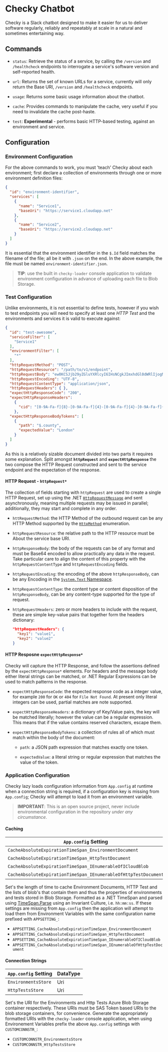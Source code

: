 # Checky Chatbot

Checky is a Slack chatbot designed to make it easier for us to deliver software
regularly, reliably and repeatably at scale in a natural and sometimes
entertaining way.

## Commands

-   `status`: Retrieve the status of a service, by calling the `/version` and
    `/healthcheck` endpoints to interrogate a service's software version and
    self-reported health.

-   `url`: Returns the set of known URLs for a service, currently will only
    return the Base URI, `/version` and `/healthcheck` endpoints.

-   `usage`: Returns some basic usage information about the chatbot.

-   `cache`: Provides commands to manipulate the cache, very useful if you need
    to invalidate the cache post-haste.

-   `test`: **Experimental** - performs basic HTTP-based testing, against an
    environment and service.

## Configuration

### Environment Configuration

For the above commands to work, you must 'teach' Checky about each
environment; first declare a collection of environments through one or more
environment definition files:

```json
{
  "id": "environment-identifier",
  "services": [
    {
      "name": "Service1",
      "baseUri": "https://service1.cloudapp.net"
    },
    {
      "name": "Service2",
      "baseUri": "https://service2.cloudapp.net"
    }
  ]
}
```

It is essential that the environment identifier in the `$.Id` field matches
the filename of the file; all be it with `.json` on the end. In the above
example, the file must be named `environment-identifier.json`.

> **TIP**: use the built in `checky-loader` console application to validate
> environment configuration in advance of uploading each file to Blob Storage.

### Test Configuration

Unlike environments, it is not essential to define tests, however if you wish
to test endpoints you will need to specify at least one *HTTP Test* and the
environments and services it is valid to execute against:

```json
{
  "id": "test-awesome",
  "serviceFilter": [
    "Service1"
  ],
  "environmentFilter": [
    "*"
  ],
  "httpRequestMethod": "POST",
  "httpRequestResource": "/path/to/v1/endpoint",
  "httpRequestBody": "ew0KCSJjb29yZGluYXRlcyI6IHsNCgkJImxhdGl0dWRlIjogNTEuNTM0LA0KICAgICJsb25naXR1ZGUiOiAtMC4xMzgNCiAgICB9LA0KICAiY291bnRyeSI6ICJHQiIsDQp9",
  "httpRequestEncoding": "UTF-8",
  "httpRequestContentType": "application/json",
  "httpRequestHeaders": { },
  "expectHttpResponseCode": "200",
  "expectHttpResponseHeaders":
    {
      "cid": "[0-9A-Fa-f]{8}-[0-9A-Fa-f]{4}-[0-9A-Fa-f]{4}-[0-9A-Fa-f]{4}-[0-9A-Fa-f]{12}"
    },
  "expectHttpResponseBodyTokens": [
    {
      "path": "$.county",
      "expectedValue": "London"
    }
  ]
}
```

As this is a relatively sizable document divided into two parts it requires
some explanation.  Split amongst **`httpRequest`** and
**`expectHttpResponse`** the two compose the HTTP Request constructed and sent
to the service endpoint and the expectation of the response.

#### HTTP Request - `httpRequest*`

The collection of fields starting with `httpRequest` are used to create a
single HTTP Request, set up using the .NET
[`HttpRequestMessage`][msdn-httprequestmessage] and sent asynchronously,
meaning multiple requests may be issued in parallel; additionally, they may
start and complete in any order.

-   `httRequestMethod`: the HTTP Method of the outbound request can be any
    HTTP Method supported by the [`HttpMethod`][msdn-httpmethod] enumeration.

-   `httpRequestResource`: the relative path to the HTTP resource must be
    About the service base URI.

-   `httpResponseBody`: the body of the requests can be of any format and must
    be Base64 encoded to allow practically any data in the request.  Take
    particular care to align the content of this property with the
    `httpRequestContentType` and `httpRequestEncoding` fields.

-   `httpRequestEncoding`: the encoding of the above `httpResponseBody`, can be
    any Encoding in the [`System.Text` Namespace][msdn-system-text-encoding].

-   `httpRequestContentType`: the content type or content disposition of the
    `httpResponseBody`, can be any content-type supported for the type of
    request.

-   `httpRequestHeaders`: zero or more headers to include with the request,
    these are simple key-value pairs that together form the headers
    dictionary:

    ```json
    "httpRequestHeaders": {
      "key1": "value1",
      "key2": "value2"
    }
    ```

#### HTTP Resposne `expectHttpResponse*`

Checky will capture the HTTP Response, and follow the assertions defined by the
`expectHttpResponse*` elements.  For headers and the message body either
literal strings can be matched, or .NET Regular Expressions can be used to
match patterns in the response.

-   `expectHttpResponseCode`: the expected response code as a integer value,
    for example `200` for `OK` or `404` for `File Not Found`.  At present only
    literal integers can be used, partial matches are note supported.

-   `expectHttpResponseHeaders`: a dictionary of Key/Value pairs, the key will
    be matched literally; however the value can be a regular expression.  This
    means that if the value contains reserved characters, escape them.

-   `expectHttpResponseBodyTokens`: a collection of rules all of which must
    match within the body of the document:

    -   `path`: a JSON path expression that matches exactly one token.

    -   `expectedValue`: a literal string or regular expression that matches
        the value of the token.

### Application Configuration

Checky lazy loads configuration information from `App.config` at runtime when a
connection string is required, if a configuration key is missing from
`App.config`; Checky will attempt to load it from an environment variable.

> **IMPORTANT**: This is an open source project, never include environmental
> configuration in the repository *under any circumstance*.

#### Caching

| `App.config` Setting                                            | DataType |
| --------------------------------------------------------------- | -------- |
| `CacheAbsoluteExpirationTimeSpan_EnvironmentDocument`           | TimeSpan |
| `CacheAbsoluteExpirationTimeSpan_HttpTestDocument`              | TimeSpan |
| `CacheAbsoluteExpirationTimeSpan_IEnumerableOfICloudBlob`       | TimeSpan |
| `CacheAbsoluteExpirationTimeSpan_IEnumerableOfHttpTestDocument` | TimeSpan |

Set's the length of time to cache Environment Documents, HTTP Test and the
lists of blob's that contain them and thus the properties of environments and
tests stored in Blob Storage.  Formatted as a .NET TimeSpan and parsed using
[TimeSpan.Parse][msdn-timespan-parse] using an Invariant Culture, i.e.
`hh:mm:ss`.  If these settings are missing from `App.config` then the
application will attempt to load them from Environment Variables with the same
configuration name prefixed with `APPSETTING_`:

-   `APPSETTING_CacheAbsoluteExpirationTimeSpan_EnvironmentDocument`
-   `APPSETTING_CacheAbsoluteExpirationTimeSpan_HttpTestDocument`
-   `APPSETTING_CacheAbsoluteExpirationTimeSpan_IEnumerableOfICloudBlob`
-   `APPSETTING_CacheAbsoluteExpirationTimeSpan_IEnumerableOfHttpTestDocument`

#### Connection Strings

| `App.config` Setting | DataType |
| -------------------- | -------- |
| `EnvironmentsStore`  | Uri      |
| `HttpTestsStore`     | Uri      |

Set's the URI for the Environments and Http Tests Azure Blob Storage container
respectively.  These URIs must be SAS Token based URIs to the blob storage
containers, for convenience.  Generate the appropriately formatted URIs with
the `checky-loader` console application, when using Environement Variables
prefix the above `App.config` settings with `CUSTOMCONNSTR_`:

-   `CUSTOMCONNSTR_EnvironmentsStore`
-   `CUSTOMCONNSTR_HttpTestsStore`

[msdn-timespan-parse]: https://msdn.microsoft.com/en-us/library/se73z7b9(v=vs.110).aspx
[msdn-httprequestmessage]: https://msdn.microsoft.com/en-us/library/system.net.http.httprequestmessage(v=vs.118).aspx
[msdn-httpmethod]: https://msdn.microsoft.com/en-us/library/system.net.http.httpmethod(v=vs.118).aspx
[msdn-system-text-encoding]: https://msdn.microsoft.com/en-us/library/system.text.encoding.aspx
